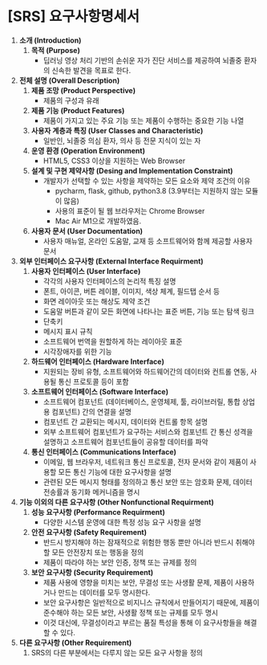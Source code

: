 # [SRS] 요구사항명세서

1. **소개 (Introduction)**
    1. **목적 (Purpose)**
        - 딥러닝 영상 처리 기반의 손쉬운 자가 진단 서비스를 제공하여 뇌졸중 환자의 신속한 발견을 목표로 한다.
2. **전체 설명 (Overall Description)**
    1. **제품 조망 (Product Perspective)**
        - 제품의 구성과 유래
    2. **제품 기능 (Product Features)**
        - 제품이 가지고 있는 주요 기능 또는 제품이 수행하는 중요한 기능 나열
    3. **사용자 계층과 특징 (User Classes and Characteristic)**
        - 일반인, 뇌졸중 의심 환자, 의사 등 전문 지식이 있는 자
    4. **운영 환경 (Operation Environment)**
        - HTML5, CSS3 이상을 지원하는 Web Browser
    5. **설계 및 구현 제약사항 (Desing and Implementation Constraint)**
        - 개발자가 선택할 수 있는 사항을 제약하는 모든 요소와 제약 조건의 이유
            - pycharm, flask, github, python3.8 (3.9부터는 지원하지 않는 모듈이 많음)
            - 사용의 표준이 될 웹 브라우저는 Chrome Browser
            - Mac Air M1으로 개발하였음.
    6. **사용자 문서 (User Documentation)**
        - 사용자 매뉴얼, 온라인 도움말, 교재 등 소프트웨어와 함께 제공할 사용자 문서
3. **외부 인터페이스 요구사항 (External Interface Requirment)**
    1. **사용자 인터페이스 (User Interface)**
        - 각각의 사용자 인터페이스의 논리적 특징 설명
        - 폰트, 아이콘, 버튼 레이블, 이미지, 색상 체계, 필드탭 순서 등
        - 화면 레이아웃 또는 해상도 제약 조건
        - 도움말 버튼과 같이 모든 화면에 나타나는 표준 버튼, 기능 또는 탐색 링크
        - 단축키
        - 메시지 표시 규칙
        - 소프트웨어 번역을 원할하게 하는 레이아웃 표준
        - 시각장애자를 위한 기능
    2. **하드웨어 인터페이스 (Hardware Interface)**
        - 지원되는 장비 유형, 소프트웨어와 하드웨어간의 데이터와 컨트롤 연동, 사용될 통신 프로토콜 등이 포함
    3. **소프트웨어 인터페이스 (Software Interface)**
        - 소프트웨어 컴포넌트 (데이터베이스, 운영체제, 툴, 라이브러릴, 통합 상업용 컴포넌트) 간의 연결을 설명
        - 컴포넌트 간 교환되는 메시지, 데이터와 컨트롤 항목 설명
        - 외부 소프트웨어 컴포넌트가 요구하는 서비스와 컴포넌트 간 통신 성격을 설명하고 소프트웨어 컴포넌트들이 공유할 데이터를 파악
    4. **통신 인터페이스 (Communications Interface)**
        - 이메일, 웹 브라우저, 네트워크 통신 프로토콜, 전자 문서와 같이 제품이 사용할 모든 통신 기능에 대한 요구사항을 설명
        - 관련된 모든 메시지 형태를 정의하고 통신 보안 또는 암호화 문제, 데이터 전송률과 동기화 메커니즘을 명시
4. **기능 이외의 다른 요구사항 (Other Nonfunctional Requirment)**
    1. **성능 요구사항 (Performance Requirment)**
        - 다양한 시스템 운영에 대한 특정 성능 요구 사항을 설명
    2. **안전 요구사항 (Safety Requirement)**
        - 반드시 방지해야 하는 잠재적으로 위험한 행동 뿐만 아니라 반드시 취해야 할 모든 안전장치 또는 행동을 정의
        - 제품이 따라야 하는 보안 인증, 정책 또는 규제를 정의
    3. **보안 요구사항 (Security Requirement)**
        - 제품 사용에 영향을 미치는 보안, 무결성 또는 사생활 문제, 제품이 사용하거나 만드는 데이터를 모두 명시한다.
        - 보안 요구사항은 일반적으로 비지니스 규칙에서 만들어지기 때문에, 제품이 준수해야 하는 모든 보안, 사생활 정책 또는 규제를 모두 명시
        - 이것 대신에, 무결성이라고 부르는 품질 특성을 통해 이 요구사항들을 해결할 수 있다.
5. **다른 요구사항 (Other Requirement)**
    1. SRS의 다른 부분에서는 다루지 않는 모든 요구 사항을 정의